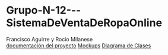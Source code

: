 # Grupo-N-12---SistemaDeVentaDeRopaOnline
Francisco Aguirre y Rocio Milanese
<br>
[documentación del proyecto](https://www.canva.com/design/DAGj5DDOxNs/s_ka-eDyfKegTJc25i-rNA/edit?utm_content=DAGj5DDOxNs&utm_campaign=designshare&utm_medium=link2&utm_source=sharebutton)
[Mockups](https://www.figma.com/design/3lo8xvdMKEt96XcnObwNzj/F-R?node-id=72-866&t=aRVZnNKx6dlAImhs-0)
[Diagrama de Clases](https://lucid.app/lucidchart/2acff2db-d701-4123-8f35-df89ae257e75/edit?invitationId=inv_3be1178b-67ee-438f-9526-c428a2b417f2&page=0_0#)
